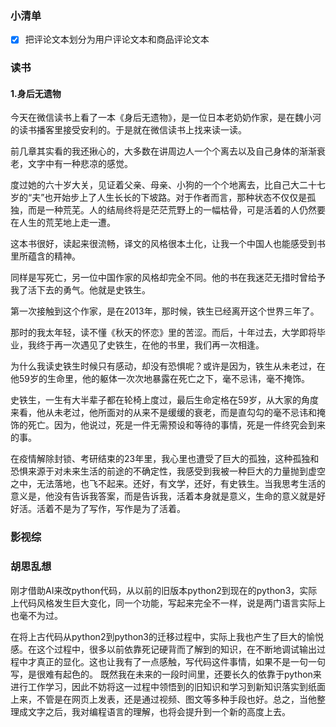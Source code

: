 ### 小清单
- [x] 把评论文本划分为用户评论文本和商品评论文本

### 读书

#### 1.身后无遗物

今天在微信读书上看了一本《身后无遗物》，是一位日本老奶奶作家，是在魏小河的读书播客里接受安利的。于是就在微信读书上找来读一读。

前几章其实看的我还揪心的，大多数在讲周边人一个个离去以及自己身体的渐渐衰老，文字中有一种悲凉的感觉。

度过她的六十岁大关，见证着父亲、母亲、小狗的一个个地离去，比自己大二十七岁的“夫”也开始步上了人生长长的下坡路。对于作者而言，那种状态不仅仅是孤独，而是一种荒芜。人的结局终将是茫茫荒野上的一幅枯骨，可是活着的人仍然要在人生的荒芜地上走一遭。

这本书很好，读起来很流畅，译文的风格很本土化，让我一个中国人也能感受到书里所蕴含的精神。

同样是写死亡，另一位中国作家的风格却完全不同。他的书在我迷茫无措时曾给予我了活下去的勇气。他就是史铁生。

第一次接触到这个作家，是在2013年，那时候，铁生已经离开这个世界三年了。

那时的我太年轻，读不懂《秋天的怀恋》里的苦涩。而后，十年过去，大学即将毕业，我终于再一次遇见了史铁生，在他的书里，我们再一次相逢。

为什么我读史铁生时候只有感动，却没有恐惧呢？或许是因为，铁生从未老过，在他59岁的生命里，他的躯体一次次地暴露在死亡之下，毫不忌讳，毫不掩饰。

史铁生，一生有大半辈子都在轮椅上度过，最后生命定格在59岁，从大家的角度来看，他从未老过，他所面对的从来不是缓缓的衰老，而是直勾勾的毫不忌讳和掩饰的死亡。因为，他说过，死是一件无需预设和等待的事情，死是一件终究会到来的事。

在疫情解除封锁、考研结束的23年里，我心里也遭受了巨大的孤独，这种孤独和恐惧来源于对未来生活的前途的不确定性，我感受到我被一种巨大的力量抛到虚空之中，无法落地，也飞不起来。还好，有文学，还好，有史铁生。当我思考生活的意义是，他没有告诉我答案，而是告诉我，活着本身就是意义，生命的意义就是好好活。活着不是为了写作，写作是为了活着。


### 影视综


### 胡思乱想

刚才借助AI来改python代码，从以前的旧版本python2到现在的python3，实际上代码风格发生巨大变化，同一个功能，写起来完全不一样，说是两门语言实际上也毫不为过。

在将上古代码从python2到python3的迁移过程中，实际上我也产生了巨大的愉悦感。在这个过程中，很多以前依靠死记硬背而了解到的知识，在不断地调试输出过程中才真正的显化。这也让我有了一点感触，写代码这件事情，如果不是一句一句写，是很难有起色的。
既然我在未来的一段时间里，还要长久的依靠于python来进行工作学习，因此不妨将这一过程中领悟到的旧知识和学习到新知识落实到纸面上来，不管是在网页上发表，还是通过视频、图文等多种手段也好。总之，当他整理成文字之后，我对编程语言的理解，也将会提升到一个新的高度上去。


